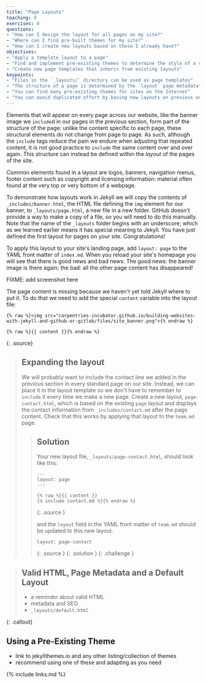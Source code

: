 ```yaml
---
title: "Page Layouts"
teaching: 0
exercises: 0
questions:
- "How can I design the layout for all pages on my site?"
- "Where can I find pre-built themes for my site?"
- "How can I create new layouts based on those I already have?"
objectives:
- "Apply a template layout to a page"
- "Find and implement pre-existing themes to determine the style of a site"
- "Create new page templates that inherit from existing layouts"
keypoints:
- "Files in the `_layouts/` directory can be used as page templates"
- "The structure of a page is determined by the `layout` page metadata"
- "You can find many pre-existing themes for sites on the Internet"
- "You can avoid duplicated effort by basing new layouts on previous ones"
---
```


Elements that will appear on every page across our website,
like the banner image we `include`d in our pages in the previous section,
form part of the structure of the page:
unlike the content specific to each page,
these structural elements do not change from page to page.
As such, although the `include` tags reduce the pain we endure when
adjusting that repeated content,
it is not good practice to `include` the same content over and over again.
This structure can instead be defined within the _layout_ of the pages of the site.

Common elements found in a layout are
logos,
banners,
navigation menus,
footer content such as copyright and licensing information:
material often found at the very top or very bottom of a webpage.

To demonstrate how layouts work in Jekyll we will copy the contents of
`_includes/banner.html`, the HTML file defining the `img` element for our banner,
to `_layouts/page.html`, a new file in a new folder.
GitHub doesn't provide a way to make a copy of a file,
so you will need to do this manually.
Note that the name of the `_layouts` folder begins with an underscore,
which as we learned earlier means it has special meaning to Jekyll.
You have just defined the first layout for pages on your site.
Congratulations!

To apply this layout to your site's landing page,
add `layout: page` to the YAML front matter of `index.md`.
When you reload your site's homepage you will see
that there is good news and bad news:
The good news: the banner image is there again;
the bad: all the other page content has disappeared!

FIXME: add screenshot here

The page content is missing because we haven't yet told Jekyll where to put it.
To do that we need to add the special `content` variable into the layout file:

~~~
{% raw %}<img src="carpentries-incubator.github.io/building-websites-with-jekyll-and-github-or-gitlab/files/site_banner.png">{% endraw %}

{% raw %}{{ content }}{% endraw %}
~~~
{: .source}


> ## Expanding the layout
>
> We will probably want to include the contact line we added in the previous section
> in every standard page on our site.
> Instead, we can place it in the layout template
> so we don't have to remember to `include` it every time we make a new page.
> Create a new layout, `page-contact.html`,
> which is based on the existing `page` layout and
> displays the contact information from `_includes/contact.md`
> after the page content.
> Check that this works by applying that layout to the `team.md` page.
>
> > ## Solution
> > Your new layout file, `_layouts/page-contact.html`,
> > should look like this:
> >
> > ~~~
> > ---
> > layout: page
> > ---
> >
> > {% raw %}{{ content }}
> > {% include contact.md %}{% endraw %}
> > ~~~
> > {: .source }
> >
> > and the `layout` field in the YAML front matter of `team.md` should
> > be updated to this new layout.
> >
> > ~~~
> > layout: page-contact
> > ~~~
> > {: .source }
> {: .solution }
{: .challenge }

> ## Valid HTML, Page Metadata and a Default Layout
>
> - a reminder about valid HTML
> - metadata and SEO
> - `_layouts/default.html`
>
{: .callout}

## Using a Pre-Existing Theme

- link to jekyllthemes.io and any other listing/collection of themes
- recommend using one of these and adapting as you need

{% include links.md %}
